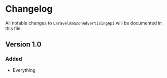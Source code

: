 # Changelog

All notable changes to `LaravelAmazonAdvertisingApi` will be documented in this file.

## Version 1.0

### Added
- Everything
